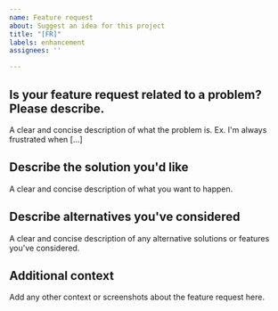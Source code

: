 ```yaml
---
name: Feature request
about: Suggest an idea for this project
title: "[FR]"
labels: enhancement
assignees: ''

---
```


## Is your feature request related to a problem? Please describe.<br/>
A clear and concise description of what the problem is. Ex. I'm always frustrated when [...]

## Describe the solution you'd like<br/>
A clear and concise description of what you want to happen.

## Describe alternatives you've considered<br/>
A clear and concise description of any alternative solutions or features you've considered.

## Additional context<br/>
Add any other context or screenshots about the feature request here.
